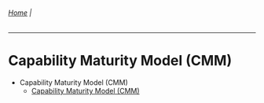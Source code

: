 ###### [Home](https://github.com/RyKaj/Documentation/blob/master/README.md) |
------------



Capability Maturity Model (CMM)
=====

-   Capability Maturity Model (CMM)
    -   [Capability Maturity Model (CMM)](Capability_Maturity_Model_(CMM).md)
